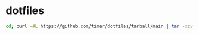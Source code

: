 # dotfiles

```bash
cd; curl -#L https://github.com/timer/dotfiles/tarball/main | tar -xzv --strip-components 1 --exclude={README.md}
```
